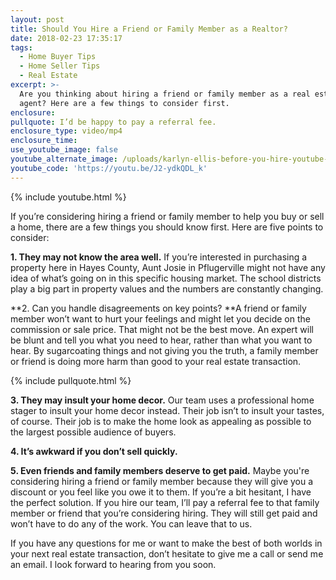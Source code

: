 ```yaml
---
layout: post
title: Should You Hire a Friend or Family Member as a Realtor?
date: 2018-02-23 17:35:17
tags:
  - Home Buyer Tips
  - Home Seller Tips
  - Real Estate
excerpt: >-
  Are you thinking about hiring a friend or family member as a real estate
  agent? Here are a few things to consider first.
enclosure:
pullquote: I’d be happy to pay a referral fee.
enclosure_type: video/mp4
enclosure_time:
use_youtube_image: false
youtube_alternate_image: /uploads/karlyn-ellis-before-you-hire-youtube-1.jpg
youtube_code: 'https://youtu.be/J2-ydkQDL_k'
---
```


{% include youtube.html %}

If you’re considering hiring a friend or family member to help you buy or sell a home, there are a few things you should know first. Here are five points to consider:

**1. They may not know the area well.** If you’re interested in purchasing a property here in Hayes County, Aunt Josie in Pflugerville might not have any idea of what’s going on in this specific housing market. The school districts play a big part in property values and the numbers are constantly changing.

**2. Can you handle disagreements on key points?&nbsp;**A friend or family member won’t want to hurt your feelings and might let you decide on the commission or sale price. That might not be the best move. An expert will be blunt and tell you what you need to hear, rather than what you want to hear. By sugarcoating things and not giving you the truth, a family member or friend is doing more harm than good to your real estate transaction.

{% include pullquote.html %}

**3. They may insult your home decor.** Our team uses a professional home stager to insult your home decor instead. Their job isn’t to insult your tastes, of course. Their job is to make the home look as appealing as possible to the largest possible audience of buyers.

**4. It’s awkward if you don’t sell quickly.**

**5. Even friends and family members deserve to get paid.** Maybe you're considering hiring a friend or family member because they will give you a discount or you feel like you owe it to them. If you’re a bit hesitant, I have the perfect solution. If you hire our team, I’ll pay a referral fee to that family member or friend that you’re considering hiring. They will still get paid and won’t have to do any of the work. You can leave that to us.&nbsp;

If you have any questions for me or want to make the best of both worlds in your next real estate transaction, don’t hesitate to give me a call or send me an email. I look forward to hearing from you soon.<br>&nbsp;